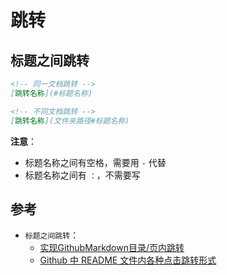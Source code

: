 # 跳转

## 标题之间跳转

```markdown
<!-- 同一文档跳转 -->
[跳转名称](#标题名称)

<!-- 不同文档跳转 -->
[跳转名称](文件夹路径#标题名称)
```

**注意**：

- 标题名称之间有空格，需要用 `-` 代替
- 标题名称之间有 `：`，不需要写

## 参考

- `标题之间跳转`：
  - [实现GithubMarkdown目录/页内跳转](https://blog.csdn.net/Erice_s/article/details/80190859)
  - [Github 中 README 文件内各种点击跳转形式](https://blog.csdn.net/qq_46450354/article/details/130005223)

